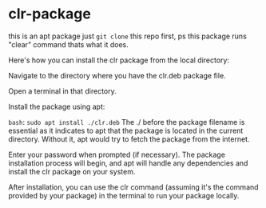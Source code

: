 # clr-package
this is an apt package just `git clone` this repo first, ps this package runs "clear" command thats what it does.

Here's how you can install the clr package from the local directory:

Navigate to the directory where you have the clr.deb package file.

Open a terminal in that directory.

Install the package using apt:

`bash`:
`sudo apt install ./clr.deb`
The ./ before the package filename is essential as it indicates to apt that the package is located in the current directory. 
Without it, apt would try to fetch the package from the internet.

Enter your password when prompted (if necessary).
The package installation process will begin, and apt will handle any dependencies and install the clr package on your system.

After installation, you can use the clr command (assuming it's the command provided by your package) in the terminal to run your package locally.
